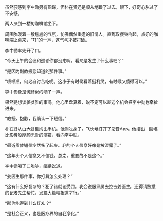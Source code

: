 虽然预感到李中勋另有图谋，但朴在贤还是顺从地跟了过去。眼下，好奇心胜过了不安感。

两人来到一楼的咖啡馆坐下。

周围弥漫着一股尴尬的气氛，仿佛偶然重逢的旧情人。直到取餐铃响起，点好的咖啡端上桌来，“叮”的一声，这气氛才被打破。

李中勋率先开了口。

“今天上午的会议和巡诊你都没来啊。看来是发生了什么事吧？”

“是因为副教授您知道的那件事。”

“啧啧啧，何必自讨苦吃呢。这小子有时候看着挺机灵，有时候又傻得可以。”

李中勋像是惋惜似的啧了一声。

果然是想谈姜贞雅的事吗。他心里盘算着，说不定可以趁这个机会把李中勋也牵扯进来。

“教授，抱歉，我确认一下短信。”

朴在贤从白大褂里掏出手机。他侧过身子，飞快地打开了录音App。他摆出一副堪比影帝般厚颜无耻的演技，看向李中勋。

“最近贷款短信突然多了起来。我的个人信息好像是被泄露了。”

“这年头个人信息又不值钱。总之，重要的不是这个。”

李中勋喝了口咖啡，继续说道。

“姜医生那件事，你打算怎么处理？”

“这有什么好复杂的？犯了错就该受罚。我会说服家属去控告姜医生。还得请熟悉的记者先生帮忙，发篇大篇幅报道才行。”

“那你能得到什么好处？”

“是社会正义，也是医疗界的自我净化。”